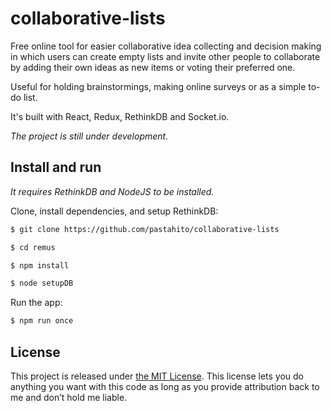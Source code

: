 # collaborative-lists
Free online tool for easier collaborative idea collecting and decision making in which users can create empty lists and invite other people to collaborate by adding their own ideas as new items or voting their preferred one.

Useful for holding brainstormings, making online surveys or as a simple to-do list.

It's built with React, Redux, RethinkDB and Socket.io.

*The project is still under development.*

## Install and run
*It requires RethinkDB and NodeJS to be installed.*

Clone, install dependencies, and setup RethinkDB:
``` bash
$ git clone https://github.com/pastahito/collaborative-lists

$ cd remus

$ npm install

$ node setupDB
```
Run the app:
``` bash
$ npm run once
```

## License

This project is released under [the MIT License](LICENSE).
This license lets you do anything you want with this code as long as you provide attribution back to me and don’t hold me liable.
